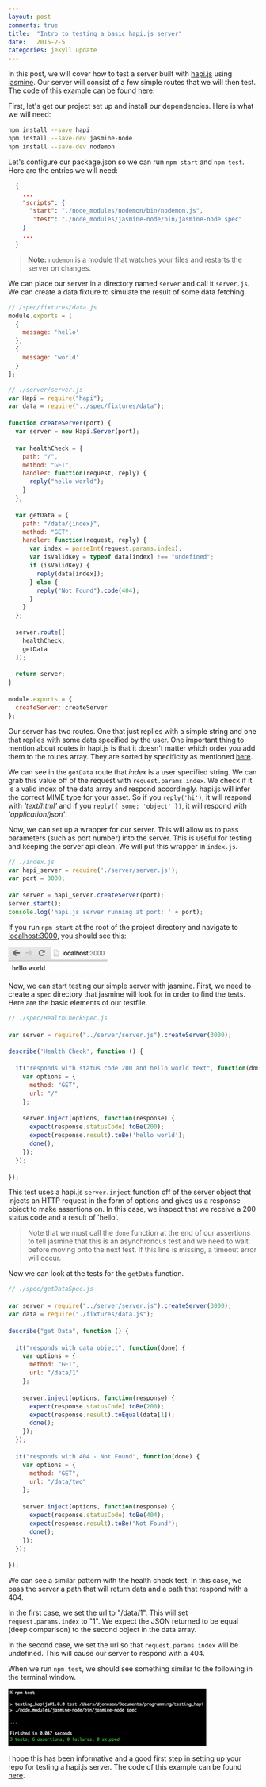 ```yaml
---
layout: post
comments: true
title:  "Intro to testing a basic hapi.js server"
date:   2015-2-5
categories: jekyll update
---
```


In this post, we will cover how to test a server built with [hapi.js](http://hapijs.com/) using [jasmine](https://github.com/mhevery/jasmine-node). Our server will consist of a few simple routes that we will then test. The code of this example can be found [here](https://github.com/songawee/testing_hapijs).

First, let's get our project set up and install our dependencies. Here is what we will need:

```bash
npm install --save hapi
npm install --save-dev jasmine-node
npm install --save-dev nodemon
```

Let's configure our package.json so we can run `npm start` and `npm test`. Here are the entries we will need:

```json
  {
    ...
    "scripts": {
      "start": "./node_modules/nodemon/bin/nodemon.js",
       "test": "./node_modules/jasmine-node/bin/jasmine-node spec"
    }
    ...
  }
```

> **Note:** `nodemon` is a module that watches your files and restarts the server on changes.

We can place our server in a directory named `server` and call it `server.js`. We can create a data fixture to simulate the result of some data fetching.

```js
//./spec/fixtures/data.js
module.exports = [
  {
    message: 'hello'
  },
  {
    message: 'world'
  }
];
```

```js
// ./server/server.js
var Hapi = require("hapi");
var data = require("../spec/fixtures/data");

function createServer(port) {
  var server = new Hapi.Server(port);

  var healthCheck = {
    path: "/",
    method: "GET",
    handler: function(request, reply) {
      reply("hello world");
    }
  };

  var getData = {
    path: "/data/{index}",
    method: "GET",
    handler: function(request, reply) {
      var index = parseInt(request.params.index);
      var isValidKey = typeof data[index] !== "undefined";
      if (isValidKey) {
        reply(data[index]);
      } else {
        reply("Not Found").code(404);
      }
    }
  };

  server.route([
    healthCheck,
    getData
  ]);

  return server;
}

module.exports = {
  createServer: createServer
};

```

Our server has two routes. One that just replies with a simple string and one that replies with some data specified by the user. One important thing to mention about routes in hapi.js is that it doesn't matter which order you add them to the routes array. They are sorted by specificity as mentioned [here](http://hapijs.com/api#path-matching-order).

We can see in the `getData` route that *index* is a user specified string. We can grab this value off of the request with `request.params.index`. We check if it is a valid index of the data array and respond accordingly. hapi.js will infer the correct MIME type for your asset. So if you `reply('hi')`, it will respond with *'text/html'* and if you `reply({ some: 'object' })`, it will respond with *'application/json'*.

Now, we can set up a wrapper for our server. This will allow us to pass parameters (such as port number) into the server. This is useful for testing and keeping the server api clean. We will put this wrapper in `index.js`.

```js
// ./index.js
var hapi_server = require('./server/server.js');
var port = 3000;

var server = hapi_server.createServer(port);
server.start();
console.log('hapi.js server running at port: ' + port);
```

If you run `npm start` at the root of the project directory and navigate to [localhost:3000](localhost:3000), you should see this:

<img src="/img/hello_world.png" width="200" />

Now, we can start testing our simple server with jasmine. First, we need to create a `spec` directory that jasmine will look for in order to find the tests. Here are the basic elements of our testfile.

```js
// ./spec/HealthCheckSpec.js

var server = require("../server/server.js").createServer(3000);

describe('Health Check', function () {

  it("responds with status code 200 and hello world text", function(done) {
    var options = {
      method: "GET",
      url: "/"
    };  

    server.inject(options, function(response) {
      expect(response.statusCode).toBe(200);
      expect(response.result).toBe('hello world');
      done();
    });
  });

});

```

This test uses a hapi.js `server.inject` function off of the server object that injects an HTTP request in the form of options and gives us a response object to make assertions on. In this case, we inspect that we receive a 200 status code and a result of 'hello'.

>Note that we must call the `done` function at the end of our assertions to tell jasmine that this is an asynchronous test and we need to wait before moving onto the next test. If this line is missing, a timeout error will occur.

Now we can look at the tests for the `getData` function.

```js
// ./spec/getDataSpec.js

var server = require("../server/server.js").createServer(3000);
var data = require("./fixtures/data.js");

describe("get Data", function () {

  it("responds with data object", function(done) {
    var options = {
      method: "GET",
      url: "/data/1"
    };

    server.inject(options, function(response) {
      expect(response.statusCode).toBe(200);
      expect(response.result).toEqual(data[1]);
      done();
    });
  });

  it("responds with 404 - Not Found", function(done) {
    var options = {
      method: "GET",
      url: "/data/two"
    };

    server.inject(options, function(response) {
      expect(response.statusCode).toBe(404);
      expect(response.result).toBe("Not Found");
      done();
    });
  });

});
```

We can see a similar pattern with the health check test. In this case, we pass the server a path that will return data and a path that respond with a 404.

In the first case, we set the url to "/data/1". This will set `request.params.index` to "1". We expect the JSON returned to be equal (deep comparison) to the second object in the data array.

In the second case, we set the url so that `request.params.index` will be undefined. This will cause our server to respond with a 404.

When we run `npm test`, we should see something similar to the following in the terminal window.

<img src="/img/tests_pass.png" width="400" />

I hope this has been informative and a good first step in setting up your repo for testing a hapi.js server. The code of this example can be found [here](https://github.com/songawee/testing_hapijs).
